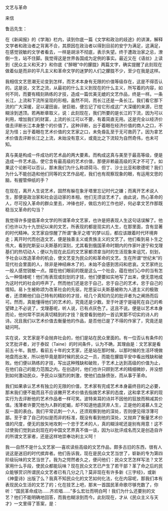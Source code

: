 文艺与革命

  

来信

  

鲁迅先生：

在《新闻报》的《学海》栏内，读到你底一篇《文学和政治的歧途》的讲演，解释文学者和政治者之背离不合，其原因在政治者以得到目前的安宁为满足，这满足，在感觉锐敏的文学者看去，一样是胡涂不彻底，表示失望。终于遭政治家之忌，潦倒一生，站不住脚。我觉得这是世界各国成为定例的事实。最近又在《语丝》上读到《民众主义和天才》和你底《“醉眼”中的朦胧》两篇文字，确实提醒了此刻现在做着似是而非的平凡主义和革命文学的迷梦的人们之朦胧不少，至少在我是这样。

我相信文艺思潮无论变到怎样，而艺术本身有无限的价值等级存在，这是不得否认的。这是说，文艺之流，从最初的什么主义到现在的什么主义，所写着的内容，如何不同，而要有精刻熟练的才技，造成一篇优美无媲的文艺作品，终是一样。一条长江，上流和下流所呈现的形相，虽然不同，而长江还是一条长江。我们看它那下流的广大深缓，足以灌田亩，驶巨舶，便忘记了给它形成这广大深缓的来源，已觉糊涂到透顶。若再断章取义，说：此刻现在，我们所要的是长江的下流，因为可以利用，增加我们的财富，上流的长江可以不要，有着简直无用。这是完全以经济价值去评断长江本身整个的价值了。这种评断，出于着眼在经济价值的商人之口，不足为怪；出于着眼在艺术价值的文艺家之口，未免昏乱至于无可救药了。因为拿艺术价值去评断长江之上流，未始没有意义，或竟比之下流较为自然奇伟，也未可知。

真与美是构成一件成功的艺术品的两大要素。而构成这真与美至于最高等级，便是造成一件艺术品，使它含有最高级的艺术价值，那便非赖最高级的天才不可了。如果这个论断可以否认，那末我们为什么称颂荷马、但丁、沙士比亚和歌德呢？我们为什么不能创造和他们同等的文艺作品呢，我们也有观察现象的眼，有运用文思的脑，有握管伸纸的手？

在现在，离开人生说艺术，固然有躲在象牙塔里忘记时代之嫌；而离开艺术说人生，那便是政治家和社会运动家的本相，他们无须谈艺术了。由此说，热心革命的人，尽可投入革命的群众里去，冲锋也好，做后方的工作也好，何必拿文艺作那既稳当又革命的勾当？

我觉得许多提倡革命文学的所谓革命文艺家，也许是把表现人生这句话误解了。他们也许以为十九世纪以来的文艺，所表现的都是现实的人生，在那里面，含有显著的时代精神。文艺家自惊醒了所谓“象牙之塔”的梦以后，都应该跟着时代环境奔走；离开时代而创造文艺，便是独善主义或贵族主义的文艺了。他们看到易卜生之伟大，看到陀斯妥以夫斯基的深刻，尤其看到俄国革命时期内的作家叶遂宁和戈理基们的热切动人；便以为现在此后的文艺家都须拿当时的生活现象来诅咒，刻划，予社会以改造革命的机会，使文艺变为民众的和革命的文艺。生在所谓“世纪末”的现代社会里面的人，除非是神经麻木了的，未始不会感到苦闷和悲哀。文艺家终比一般人感觉锐敏一点。摆在他们眼前的既是这么一个社会，蕴在他们心中的当有怎么一种情绪呢！他们有表现或刻划的才技，他们便要如实地写了出来，便无意地成为这时代的社会的呼声了。然而他们还是忠于自己，忠于自己的艺术，忠于自己的情知。易卜生被称颂为改革社会的先驱，陀思妥以夫斯基被称为人道主义的极致者，还须赖他们自己特有的精妙的才技，经几个真知灼见的批评者为之阐扬而后可。然而，真能懂得他们的艺术的，究竟还是少数。至于叶遂宁是碰死在自己的希望碑上不必说了，戈理基呢，听人说，已有点灰色了。这且不说。便是以艺术本身而论，他何常不崇尚真切精到的才技？我曾看到他的一首讥笑那不切实的诗人的诗。况且我们以艺术价值去衡量他的作品，是否他已是了不得的作家了，究竟还是疑问呵。

实在说，文艺家是不会抛弃社会的，他们是站在民众里面的。有一位否认有条件的文艺批评者，对于泰奴（Taine）的时间条件，认为不确，其理由是：文艺家是看前五十年。我想，看前五十年的文艺家，还是站在那时候，以那时候的生活环境做地盘而出发，所以他毕竟是那时候的民众之一员，而能在朦胧平安中看出残缺和破败。他们便以熟练的才技，写出这种残缺和破败，于艺术上达到高级的价值为止，在他们自己的能力范围之内。在创造时，他们也许只顾到艺术的精细微妙，并没想到如何激动民众，予民众以强烈的刺激，使他们血脉偾张，而从事于革命。

我们如果承认艺术有独立的无限的价值，艺术家有完成艺术本身最终目的之必要，那末我们便不能而且不应该撇开艺术价值去指摘艺术家的态度，这和拿艺术家的现实行为去评断他的艺术作品者一样可笑。波特来耳的诗并不因他的狂放而稍减其价值。浅薄者许要咒他为人群的蛇蝎，却不知道他底厌弃人生，正是他的渴慕人生之反一面的表白。我们平常讥刺一个人，还须观察到他的深处，否则便见得浮薄可鄙。至于拿了自己的似是而非的标准，既没有看到他的深处，又抛弃了衡量艺术价值的尺度，便无的放矢地攻刺一个忠于艺术的人，真的糊涂呢还是别有用意！这不过使我们觉到此刻现在的中国文艺界真不值一谈，因为以批评成名而又是创造自许的所谓文艺家者，还是这样地崇奉功利主义呵！

我──自然不是什么文艺家──喜欢读些高级的文艺作品，颇多古旧的东西，很有人说这是迷旧的时代摈弃者。他们告诉我，现在是民众文艺当世了，崭新的专为第四阶级玩味的文艺当世了。我为之愕然者久之，便问他们：民众文艺怎样写法？文艺家用什么手段，使民众都能玩味？现在民众文艺已产生了若干部？革了命之后的民众能够赏识所谓民众文艺者已有几分之几？莫非现在有许多新《三字经》，或新《神童诗》出版了么？我真不知民众化的文艺如何化法，化在内容呢，那我们本有表现民众生活的文艺了的；化在技艺上吧，那末一首国民革命歌尽够充数了，你听：“国民革命成功……齐欢唱……”多么宏壮而明白呵！我们为什么还要别的文艺？他们不能明确地回答，而我也糊涂到而今。此刻现在，才从《民众主义与天才》一文里得了答案，是：